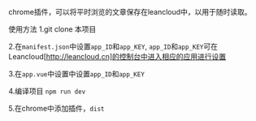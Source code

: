 chrome插件，可以将平时浏览的文章保存在leancloud中，以用于随时读取。

使用方法
1.git clone  本项目

2.在`manifest.json`中设置`app_ID`和`app_KEY`, `app_ID`和`app_KEY`可在 Leancloud[http://leancloud.cn]的控制台中进入相应的应用进行设置

3.在`app.vue`中设置中设置`app_ID`和`app_KEY`

4.编译项目 `npm run dev`

5.在chrome中添加插件，`dist`
